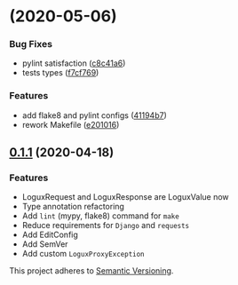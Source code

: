 #  (2020-05-06)


### Bug Fixes

* pylint satisfaction ([c8c41a6](https://github.com/logux/django/commit/c8c41a67d8ace4ac7a9b3e884d54d9d4a58828fa))
* tests types ([f7cf769](https://github.com/logux/django/commit/f7cf769c5dadc84af00f89ea0d7e1740ad39fcb1))


### Features

* add flake8 and pylint configs ([41194b7](https://github.com/logux/django/commit/41194b7ecdcc6dd1700e1547bbfd441e1eed27da))
* rework Makefile ([e201016](https://github.com/logux/django/commit/e20101685d7e2cd946d477b1eb8adfa49c7d8a34))

## [0.1.1](https://github.com/logux/django/compare/0.1.0...0.1.1) (2020-04-18)

### Features

* LoguxRequest and LoguxResponse are LoguxValue now
* Type annotation refactoring
* Add `lint` (mypy, flake8) command for `make`
* Reduce requirements for `Django` and `requests`
* Add EditConfig
* Add SemVer
* Add custom `LoguxProxyException`



This project adheres to [Semantic Versioning](http://semver.org/).